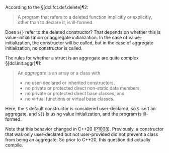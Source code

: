 According to the §[dcl.fct.def.delete]¶2:

> A program that refers to a deleted function implicitly or explicitly, other than to declare it, is ill-formed.

Does `S{}` refer to the deleted constructor? That depends on whether this is value-initialization or aggregate initialization. In the case of value-initialization, the constructor will be called, but in the case of aggregate initialization, no constructor is called.

The rules for whether a struct is an aggregate are quite complex §[dcl.init.aggr]¶1:

> An *aggregate* is an array or a class with
> - no user-declared or inherited constructors,
> - no private or protected direct non-static data members,
> - no private or protected direct base classes, and
> - no virtual functions or virtual base classes.

Here, the `S` default constructor is considered user-declared, so `S` isn't an aggregate, and `S{}` is using value initialization, and the program is ill-formed.

Note that this behavior changed in C++20 ([P1008](https://wg21.link/p1008)). Previously, a constructor that was only user-declared but not user-provided did not prevent a class from being an aggregate. So prior to C++20, this question did actually compile.